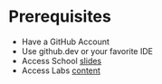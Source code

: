 <!-- .slide: -->

# Prerequisites

* Have a GitHub Account
* Use github.dev or your favorite IDE
* Access School [slides](https://sfeir-open-source.github.io/sfeir-school-github-action-dev/#/)
* Access Labs [content](https://github.com/sfeir-open-source/sfeir-school-github-action-dev/tree/main/steps)
